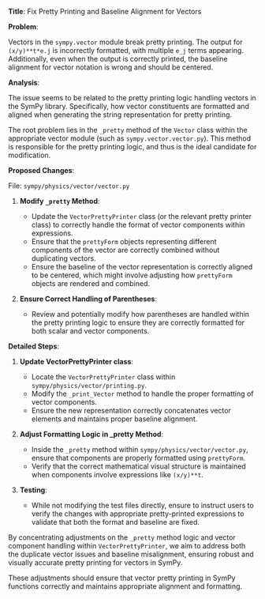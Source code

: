 **Title**: Fix Pretty Printing and Baseline Alignment for Vectors

**Problem**: 

Vectors in the `sympy.vector` module break pretty printing. The output for `(x/y)**t*e.j` is incorrectly formatted, with multiple `e_j` terms appearing. Additionally, even when the output is correctly printed, the baseline alignment for vector notation is wrong and should be centered.

**Analysis**:

The issue seems to be related to the pretty printing logic handling vectors in the SymPy library. Specifically, how vector constituents are formatted and aligned when generating the string representation for pretty printing.

The root problem lies in the `_pretty` method of the `Vector` class within the appropriate vector module (such as `sympy.vector.vector.py`). This method is responsible for the pretty printing logic, and thus is the ideal candidate for modification.

**Proposed Changes**:

File: `sympy/physics/vector/vector.py`

1. **Modify `_pretty` Method**:
    - Update the `VectorPrettyPrinter` class (or the relevant pretty printer class) to correctly handle the format of vector components within expressions.
    - Ensure that the `prettyForm` objects representing different components of the vector are correctly combined without duplicating vectors.
    - Ensure the baseline of the vector representation is correctly aligned to be centered, which might involve adjusting how `prettyForm` objects are rendered and combined.

2. **Ensure Correct Handling of Parentheses**:
    - Review and potentially modify how parentheses are handled within the pretty printing logic to ensure they are correctly formatted for both scalar and vector components.

**Detailed Steps**:

1. **Update VectorPrettyPrinter class**:
    - Locate the `VectorPrettyPrinter` class within `sympy/physics/vector/printing.py`.
    - Modify the `_print_Vector` method to handle the proper formatting of vector components.
    - Ensure the new representation correctly concatenates vector elements and maintains proper baseline alignment.

2. **Adjust Formatting Logic in _pretty Method**:
    - Inside the `_pretty` method within `sympy/physics/vector/vector.py`, ensure that components are properly formatted using `prettyForm`.
    - Verify that the correct mathematical visual structure is maintained when components involve expressions like `(x/y)**t`.

3. **Testing**:
    - While not modifying the test files directly, ensure to instruct users to verify the changes with appropriate pretty-printed expressions to validate that both the format and baseline are fixed.

By concentrating adjustments on the `_pretty` method logic and vector component handling within `VectorPrettyPrinter`, we aim to address both the duplicate vector issues and baseline misalignment, ensuring robust and visually accurate pretty printing for vectors in SymPy.

These adjustments should ensure that vector pretty printing in SymPy functions correctly and maintains appropriate alignment and formatting.